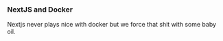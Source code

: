 ### NextJS and Docker

Nextjs never plays nice with docker but we force that shit with some baby oil.